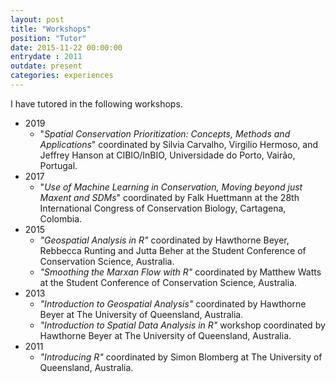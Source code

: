 ```yaml
---
layout: post
title: "Workshops"
position: "Tutor"
date: 2015-11-22 00:00:00
entrydate : 2011
outdate: present
categories: experiences
---
```


I have tutored in the following workshops.

* 2019
  + "_Spatial Conservation Prioritization: Concepts, Methods and Applications_" coordinated by Silvia Carvalho, Virgilio Hermoso, and Jeffrey Hanson at CIBIO/InBIO, Universidade do Porto, Vairão, Portugal.
* 2017
	+ "_Use of Machine Learning in Conservation, Moving beyond just Maxent and SDMs_" coordinated by Falk Huettmann at the 28th International Congress of Conservation Biology, Cartagena, Colombia.
* 2015
	+ _"Geospatial Analysis in R"_ coordinated by Hawthorne Beyer, Rebbecca Runting and Jutta Beher at the Student Conference of Conservation Science, Australia.
	+ _"Smoothing the Marxan Flow with R"_ coordinated by Matthew Watts at the Student Conference of Conservation Science, Australia.
* 2013
	+ _"Introduction to Geospatial Analysis"_ coordinated by Hawthorne Beyer at The University of Queensland, Australia.
	+ _"Introduction to Spatial Data Analysis in R"_ workshop coordinated by Hawthorne Beyer at The University of Queensland, Australia.
* 2011
	+ _"Introducing R"_ coordinated by Simon Blomberg at The University of Queensland, Australia.
